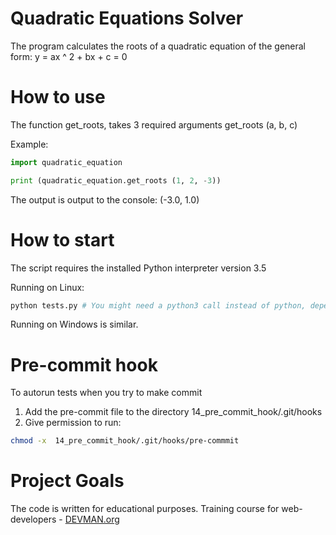 # Quadratic Equations Solver

The program calculates the roots of a quadratic equation of the general form: y = ax ^ 2 + bx + c = 0

# How to use

The function get_roots, takes 3 required arguments get_roots (a, b, c)

Example:
```python
import quadratic_equation

print (quadratic_equation.get_roots (1, 2, -3))
```
The output is output to the console: (-3.0, 1.0)

# How to start

The script requires the installed Python interpreter version 3.5

Running on Linux:
```bash
python tests.py # You might need a python3 call instead of python, depending on the settings of the operating system
```
Running on Windows is similar.

# Pre-commit hook

To autorun tests when you try to make commit

1. Add the pre-commit file to the directory 14_pre_commit_hook/.git/hooks
2. Give permission to run:
```bash
chmod -x  14_pre_commit_hook/.git/hooks/pre-commmit
```
# Project Goals

The code is written for educational purposes. Training course for web-developers - [DEVMAN.org](https://devman.org)
